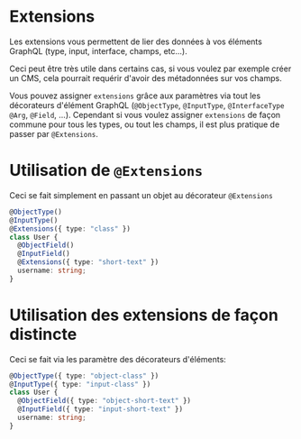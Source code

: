 # Extensions
Les extensions vous permettent de lier des données à vos éléments GraphQL (type, input, interface, champs, etc...).

Ceci peut être très utile dans certains cas, si vous voulez par exemple créer un CMS, cela pourrait requérir d'avoir des métadonnées sur vos champs.

Vous pouvez assigner `extensions` grâce aux paramètres via tout les décorateurs d'élément GraphQL (`@ObjectType`, `@InputType`, `@InterfaceType` `@Arg`, `@Field`, ...). Cependant si vous voulez assigner `extensions` de façon commune pour tous les types, ou tout les champs, il est plus pratique de passer par `@Extensions`.  

# Utilisation de `@Extensions`
Ceci se fait simplement en passant un objet au décorateur `@Extensions`
```ts
@ObjectType()
@InputType()
@Extensions({ type: "class" })
class User {
  @ObjectField()
  @InputField()
  @Extensions({ type: "short-text" })
  username: string;
}
```

# Utilisation des extensions de façon distincte
Ceci se fait via les paramètre des décorateurs d'éléments:
```ts
@ObjectType({ type: "object-class" })
@InputType({ type: "input-class" })
class User {
  @ObjectField({ type: "object-short-text" })
  @InputField({ type: "input-short-text" })
  username: string;
}
```

